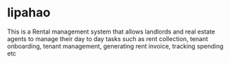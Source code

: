 # lipahao
This is a Rental management system that allows landlords and real estate agents to manage their day to day tasks such as rent collection, tenant onboarding, tenant management, generating rent invoice, tracking spending etc
